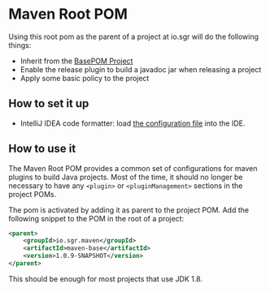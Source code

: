 # Maven Root POM

Using this root pom as the parent of a project at io.sgr will do the following things:

- Inherit from the [BasePOM Project](https://github.com/basepom/basepom/)
- Enable the release plugin to build a javadoc jar when releasing a project
- Apply some basic policy to the project


## How to set it up

* IntelliJ IDEA code formatter: load [the configuration file](./IDE/intellij/SgrCodeStyle.xml) into the IDE.


## How to use it

The Maven Root POM provides a common set of configurations for maven plugins to build Java projects. Most of the time, it should no longer be necessary to have any `<plugin>` or `<pluginManagement>` sections in the project POMs.

The pom is activated by adding it as parent to the project POM. Add the following snippet to the POM in the root of a project:

```xml
<parent>
    <groupId>io.sgr.maven</groupId>
    <artifactId>maven-base</artifactId>
    <version>1.0.9-SNAPSHOT</version>
</parent>
```

This should be enough for most projects that use JDK 1.8.
